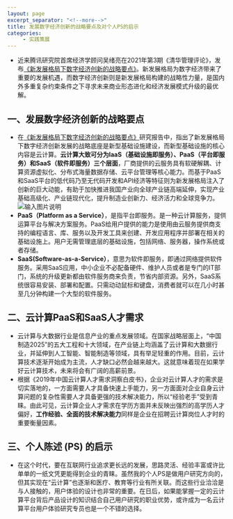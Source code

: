 ```yaml
---
layout: page
excerpt_separator: "<!--more-->"
title: 发展数字经济创新的战略要点及对个人PS的启示
categories:
     - 实践策展
---  
```



- 近来腾讯研究院首席经济学顾问吴绪亮在2021年第3期《清华管理评论》，发布[《新发展格局下数字经济创新的战略要点》](https://mp.weixin.qq.com/s/C0QoSuHfAuBNxMO7GWTO1Q)。新发展格局为数字经济带来了重要的发展机遇，而数字经济创新则是新发展格局构建的战略性力量，是国内外多重复杂约束条件之下寻求未来商业形态进化和经济发展模式升级的最优解。
<!--more-->
## 一、发展数字经济创新的战略要点
- 在[《新发展格局下数字经济创新的战略要点》](https://mp.weixin.qq.com/s/C0QoSuHfAuBNxMO7GWTO1Q)研究报告中，指出了新发展格局下数字经济创新发展的战略底座是新型基础设施建设，而新型基础设施的核心内容是云计算。**云计算大致可分为IaaS（基础设施即服务）、PaaS（平台即服务）和SaaS（软件即服务）三个层面**，厂商提供的云服务具有软硬解耦、计算资源虚拟化、分布式海量数据存储、云平台管理等核心能力。而基于PaaS和SaaS平台的低代码乃至无代码开发和API经济等特征则为新发展格局注入了创新的巨大动能，有助于加快推进我国产业向全球产业链高端延伸，实现产业基础高级化、产业链现代化，提升制造业创新力、经济活力和全球竞争力。
![输入图片说明](https://gitee.com/limiaohuang/Mywebsite/raw/gh-pages/assets/images/week11/xinxing1.jpg "在这里输入图片标题")
- **PaaS（Platform as a Service）**，是指平台即服务。是一种云计算服务，提供运算平台与解决方案服务。PaaS给用户提供的能力是使用由云服务提供商支持的编程语言、库、服务以及开发工具来创建、开发应用程序并部署在相关的基础设施上。用户无需管理底层的基础设施，包括网络、服务器，操作系统或者存储。
- **SaaS(Software-as-a-Service）**，意思为软件即服务，即通过网络提供软件服务。采用SaaS应用，中小企业不必配备硬件、维护人员或者是专门的IT部门，系统的升级更新都由软件服务商来负责，节省内部资源。另外，SaaS系统很容易安装、部署和配置。只需动动鼠标和键盘，消费者就可以在几小时甚至几分钟构建一个大型的软件服务。
## 二、云计算PaaS和SaaS人才需求
- 云计算与大数据行业是信息产业的重点发展领域。在国家战略层面上，“中国制造2025”的五大工程和十大领域，在产业链上均涵盖了云计算和大数据行业，并延伸到人工智能、智能制造等领域，具有举足轻重的作用。目前，云计算技术逐渐开始成为主流，人才缺口必然会越来越大。这就意味着现在如果学好云计算技术，未来将会有广阔的高薪前景。
- 根据《2019年中国云计算人才需求洞察白皮书》，企业对云计算人才的需求是切实落地的，一方面需要人才具备快速上手能力，另一方面面对企业自身云计算问题的复杂性需要人才具备更强的技术解决能力，所以“经验老手”受到青睐。由此可见，云计算企业人才需求在学历方面并未反映出强烈的高学历人才偏好，**工作经验、全面的技术解决能力**同样是企业在招聘云计算岗位人才时的重要衡量因素。
## 三、个人陈述 (PS) 的启示
- 在这个时代，要在互联网行业追求更长远的发展，思路灵活、经验丰富或许比单单的一纸文凭更能得到企业的青睐。虽然我的个人PS是做用户研究方向的，但其实现在“云计算”也逐渐和医疗、教育等行业有所关联。而这些行业洽洽是与人接触的，用户体验的设计也非常的重要。在日后，如果能掌握一定的云计算平台背后产品设计的知识结合自己用户研究的职业优势，或许成为一名云计算平台用户体验研究专员也是一个不错的选择。

